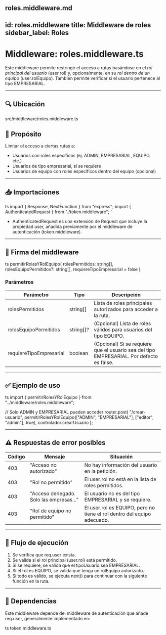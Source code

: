 roles.middleware.md
---
id: roles.middleware
title: Middleware de roles
sidebar_label: Roles 
---


#  Middleware: roles.middleware.ts

Este middleware permite restringir el acceso a rutas basándose en el *rol principal del usuario* (user.rol) y, opcionalmente, en su *rol dentro de un equipo* (user.rolEquipo). También permite verificar si el usuario pertenece al tipo EMPRESARIAL.

---

## 🔍 Ubicación

src/middleware/roles.middleware.ts



## 📌 Propósito

Limitar el acceso a ciertas rutas a:
- Usuarios con roles específicos (ej. ADMIN, EMPRESARIAL, EQUIPO, etc.)
- Usuarios de tipo empresarial, si se requiere
- Usuarios de equipo con roles específicos dentro del equipo (opcional)

---

## 📥 Importaciones

ts
import { Response, NextFunction } from "express";
import { AuthenticatedRequest } from "./token.middleware";
`

* AuthenticatedRequest es una extensión de Request que incluye la propiedad user, añadida previamente por el middleware de autenticación (token.middleware).

---

## 🧠 Firma del middleware

ts
permitirRolesYRolEquipo(
  rolesPermitidos: string[],
  rolesEquipoPermitidos?: string[],
  requiereTipoEmpresarial = false
)


### Parámetros

| Parámetro                 | Tipo        | Descripción                                                                                  |
| ------------------------- | ----------- | -------------------------------------------------------------------------------------------- |
| rolesPermitidos         | string[]  | Lista de roles principales autorizados para acceder a la ruta.                               |
| rolesEquipoPermitidos   | string[]? | (Opcional) Lista de roles válidos para usuarios del tipo EQUIPO.                           |
| requiereTipoEmpresarial | boolean   | (Opcional) Si se requiere que el usuario sea del tipo EMPRESARIAL. Por defecto es false. |

---

## ✅ Ejemplo de uso

ts
import { permitirRolesYRolEquipo } from "../middleware/roles.middleware";

// Solo ADMIN y EMPRESARIAL pueden acceder
router.post(
  "/crear-usuario",
  permitirRolesYRolEquipo(["ADMIN", "EMPRESARIAL"], ["editor", "admin"], true),
  controlador.crearUsuario
);


---

## ⚠ Respuestas de error posibles

| Código | Mensaje                                   | Situación                                                                   |
| ------ | ----------------------------------------- | --------------------------------------------------------------------------- |
| 403    | "Acceso no autorizado"                  | No hay información del usuario en la petición.                              |
| 403    | "Rol no permitido"                      | El user.rol no está en la lista de roles permitidos.                      |
| 403    | "Acceso denegado. Solo las empresas..." | El usuario no es del tipo EMPRESARIAL y se requiere.                      |
| 403    | "Rol de equipo no permitido"            | El user.rol es EQUIPO, pero no tiene el rol dentro del equipo adecuado. |

---

## 🧪 Flujo de ejecución

1. Se verifica que req.user exista.
2. Se valida si el rol principal (user.rol) está permitido.
3. Si se requiere, se valida que el tipoUsuario sea EMPRESARIAL.
4. Si el rol es EQUIPO, se valida que tenga un rolEquipo autorizado.
5. Si todo es válido, se ejecuta next() para continuar con la siguiente función en la ruta.

---

## 🧩 Dependencias

Este middleware depende del middleware de autenticación que añade req.user, generalmente implementado en:

ts
token.middleware.ts
